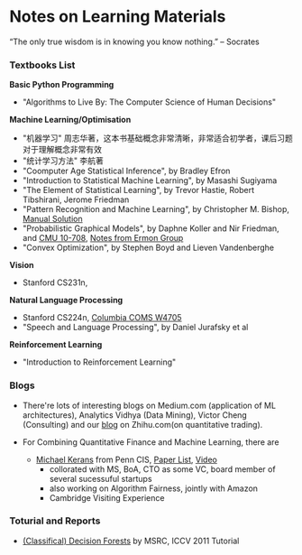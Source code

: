 # Notes on Learning Materials
“The only true wisdom is in knowing you know nothing.” – Socrates



### Textbooks List

**Basic Python Programming**

- "Algorithms to Live By: The Computer Science of Human Decisions"



**Machine Learning/Optimisation**

- "机器学习" 周志华著，这本书基础概念非常清晰，非常适合初学者，课后习题对于理解概念非常有效
- "统计学习方法" 李航著
- "Coomputer Age Statistical Inference", by Bradley Efron
- "Introduction to Statistical Machine Learning", by Masashi Sugiyama
- "The Element of Statistical Learning", by Trevor Hastie, Robert Tibshirani, Jerome Friedman
- "Pattern Recognition and Machine Learning", by Christopher M. Bishop, [Manual Solution](https://github.com/zhengqigao/PRML-Solution-Manual)
- "Probabilistic Graphical Models", by Daphne Koller and Nir Friedman, and [CMU 10-708](https://sailinglab.github.io/pgm-spring-2019/), [Notes from Ermon Group](https://ermongroup.github.io/cs228-notes/)
- "Convex Optimization", by Stephen Boyd and Lieven Vandenberghe

**Vision**

- Stanford CS231n, 

**Natural Language Processing**

- Stanford CS224n, [Columbia COMS W4705](http://www.cs.columbia.edu/~mcollins/cs4705-spring2020/)
- "Speech and Language Processing", by Daniel Jurafsky et al

**Reinforcement Learning**

- "Introduction to Reinforcement Learning"



### Blogs
 - There're lots of interesting blogs on Medium.com (application of ML architectures), Analytics Vidhya (Data Mining), Victor Cheng (Consulting) and our [blog](https://zhuanlan.zhihu.com/alpha-nebula) on Zhihu.com(on quantitative trading).



- For Combining Quantitative Finance and Machine Learning, there are
	- [Michael Kerans](https://www.cis.upenn.edu/~mkearns/) from Penn CIS, [Paper List](https://www.cis.upenn.edu/~mkearns/KN.html), [Video](https://www.youtube.com/watch?v=XNZ7o3621FY)
		- collorated with MS, BoA, CTO as some VC, board member of several sucessuful startups
		-  also working on Algorithm Fairness, jointly with Amazon
		- Cambridge Visiting Experience



### Toturial and Reports

- [(Classifical) Decision Forests](https://www.microsoft.com/en-us/research/wp-content/uploads/2016/02/decisionForests_MSR_TR_2011_114.pdf) by MSRC, ICCV 2011 Tutorial